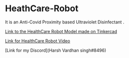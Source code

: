 # HeathCare-Robot
It is an  Anti-Covid Proximity based Ultraviolet Disinfectant .

[Link to the HealthCare Robot Model made on Tinkercad](https://www.tinkercad.com/things/hF7kaFGrVhr)

[Link for HealthCare Robot Video](https://youtu.be/WzFCN-NWQRs)

[Link for my Discord](Harsh Vardhan singh#8496)
